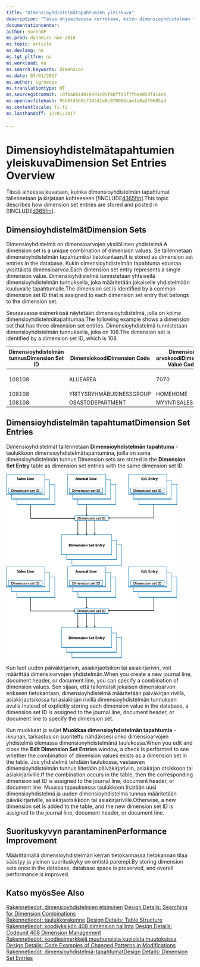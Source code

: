 ```yaml
---
title: "Dimensioyhdistelmätapahtumien yleiskuva"
description: "Tässä ohjeaiheessa kerrotaan, miten dimensioyhdistelmän tapahtumat tallennetaan ja kirjataan ohjelmassa [!INCLUDE[d365fin](includes/d365fin_md.md)]."
documentationcenter: 
author: SorenGP
ms.prod: dynamics-nav-2018
ms.topic: article
ms.devlang: na
ms.tgt_pltfrm: na
ms.workload: na
ms.search.keywords: dimension
ms.date: 07/01/2017
ms.author: sgroespe
ms.translationtype: HT
ms.sourcegitcommit: 1dfba8b14019991c95f40ffd5f7fbaed5df414eb
ms.openlocfilehash: 95b9f4569c734541e8c870096cae1e0a2f0685a4
ms.contentlocale: fi-fi
ms.lasthandoff: 12/01/2017

---
```

# <a name="dimension-set-entries-overview"></a><span data-ttu-id="e2499-103">Dimensioyhdistelmätapahtumien yleiskuva</span><span class="sxs-lookup"><span data-stu-id="e2499-103">Dimension Set Entries Overview</span></span>
<span data-ttu-id="e2499-104">Tässä aiheessa kuvataan, kuinka dimensioyhdistelmän tapahtumat tallennetaan ja kirjataan kohteeseen [!INCLUDE[d365fin](includes/d365fin_md.md)].</span><span class="sxs-lookup"><span data-stu-id="e2499-104">This topic describes how dimension set entries are stored and posted in [!INCLUDE[d365fin](includes/d365fin_md.md)].</span></span>  
  
## <a name="dimension-sets"></a><span data-ttu-id="e2499-105">Dimensioyhdistelmät</span><span class="sxs-lookup"><span data-stu-id="e2499-105">Dimension Sets</span></span>  
<span data-ttu-id="e2499-106">Dimensioyhdistelmä on dimensioarvojen yksilöllinen yhdistelmä.</span><span class="sxs-lookup"><span data-stu-id="e2499-106">A dimension set is a unique combination of dimension values.</span></span> <span data-ttu-id="e2499-107">Se tallennetaan dimensioyhdistelmän tapahtumiksi tietokantaan.</span><span class="sxs-lookup"><span data-stu-id="e2499-107">It is stored as dimension set entries in the database.</span></span> <span data-ttu-id="e2499-108">Kukin dimensioyhdistelmän tapahtuma edustaa yksittäistä dimensioarvoa.</span><span class="sxs-lookup"><span data-stu-id="e2499-108">Each dimension set entry represents a single dimension value.</span></span> <span data-ttu-id="e2499-109">Dimensioyhdistelmä tunnistetaan yhteisellä dimensioyhdistelmän tunnuksella, joka määritetään jokaiselle yhdistelmään kuuluvalle tapahtumalle.</span><span class="sxs-lookup"><span data-stu-id="e2499-109">The dimension set is identified by a common dimension set ID that is assigned to each dimension set entry that belongs to the dimension set.</span></span>  
  
<span data-ttu-id="e2499-110">Seuraavassa esimerkissä näytetään dimensioyhdistelmä, jolla on kolme dimensioyhdistelmätapahtumaa.</span><span class="sxs-lookup"><span data-stu-id="e2499-110">The following example shows a dimension set that has three dimension set entries.</span></span> <span data-ttu-id="e2499-111">Dimensioyhdistelmä tunnistetaan dimensioyhdistelmän tunnuksella, joka on 108.</span><span class="sxs-lookup"><span data-stu-id="e2499-111">The dimension set is identified by a dimension set ID, which is 108.</span></span>  
  
|<span data-ttu-id="e2499-112">Dimensioyhdistelmän tunnus</span><span class="sxs-lookup"><span data-stu-id="e2499-112">Dimension Set ID</span></span>|<span data-ttu-id="e2499-113">Dimensiokoodi</span><span class="sxs-lookup"><span data-stu-id="e2499-113">Dimension Code</span></span>|<span data-ttu-id="e2499-114">Dimension arvokoodi</span><span class="sxs-lookup"><span data-stu-id="e2499-114">Dimension Value Code</span></span>|<span data-ttu-id="e2499-115">Dimensioarvon nimi</span><span class="sxs-lookup"><span data-stu-id="e2499-115">Dimension Value Name</span></span>|  
|----------------------|--------------------|--------------------------|--------------------------|  
|<span data-ttu-id="e2499-116">108</span><span class="sxs-lookup"><span data-stu-id="e2499-116">108</span></span>|<span data-ttu-id="e2499-117">ALUE</span><span class="sxs-lookup"><span data-stu-id="e2499-117">AREA</span></span>|<span data-ttu-id="e2499-118">70</span><span class="sxs-lookup"><span data-stu-id="e2499-118">70</span></span>|<span data-ttu-id="e2499-119">Pohjois-Amerikka</span><span class="sxs-lookup"><span data-stu-id="e2499-119">America North</span></span>|  
|<span data-ttu-id="e2499-120">108</span><span class="sxs-lookup"><span data-stu-id="e2499-120">108</span></span>|<span data-ttu-id="e2499-121">YRITYSRYHMÄ</span><span class="sxs-lookup"><span data-stu-id="e2499-121">BUSINESSGROUP</span></span>|<span data-ttu-id="e2499-122">HOME</span><span class="sxs-lookup"><span data-stu-id="e2499-122">HOME</span></span>|<span data-ttu-id="e2499-123">Kotitalous</span><span class="sxs-lookup"><span data-stu-id="e2499-123">Home</span></span>|  
|<span data-ttu-id="e2499-124">108</span><span class="sxs-lookup"><span data-stu-id="e2499-124">108</span></span>|<span data-ttu-id="e2499-125">OSASTO</span><span class="sxs-lookup"><span data-stu-id="e2499-125">DEPARTMENT</span></span>|<span data-ttu-id="e2499-126">MYYNTI</span><span class="sxs-lookup"><span data-stu-id="e2499-126">SALES</span></span>|<span data-ttu-id="e2499-127">Myynti</span><span class="sxs-lookup"><span data-stu-id="e2499-127">Sales</span></span>|  
  
## <a name="dimension-set-entries"></a><span data-ttu-id="e2499-128">Dimensioyhdistelmän tapahtumat</span><span class="sxs-lookup"><span data-stu-id="e2499-128">Dimension Set Entries</span></span>  
<span data-ttu-id="e2499-129">Dimensioyhdistelmät tallennetaan **Dimensioyhdistelmän tapahtuma** -taulukkoon dimensioyhdistelmätapahtumina, joilla on sama dimensioyhdistelmän tunnus.</span><span class="sxs-lookup"><span data-stu-id="e2499-129">Dimension sets are stored in the **Dimension Set Entry** table as dimension set entries with the same dimension set ID.</span></span>  
  
<span data-ttu-id="e2499-130">![Dimensiotapahtumien yleiskuvaus](media/dimensionentrynav7.png "DimensionEntryNAV7")</span><span class="sxs-lookup"><span data-stu-id="e2499-130">![Dimension Entry overview](media/dimensionentrynav7.png "DimensionEntryNAV7")</span></span>  
  
<span data-ttu-id="e2499-131">Kun luot uuden päiväkirjarivin, asiakirjaotsikon tai asiakirjarivin, voit määrittää dimensioarvojen yhdistelmän.</span><span class="sxs-lookup"><span data-stu-id="e2499-131">When you create a new journal line, document header, or document line, you can specify a combination of dimension values.</span></span> <span data-ttu-id="e2499-132">Sen sijaan, että tallentaisit jokaisen dimensioarvon erikseen tietokantaan, dimensioyhdistelmä määritetään päiväkirjan rivillä, asiakirjaotsikossa tai asiakirjan rivillä dimensioyhdistelmän tunnuksen avulla.</span><span class="sxs-lookup"><span data-stu-id="e2499-132">Instead of explicitly storing each dimension value in the database, a dimension set ID is assigned to the journal line, document header, or document line to specify the dimension set.</span></span>  
  
<span data-ttu-id="e2499-133">Kun muokkaat ja suljet **Muokkaa dimensioyhdistelmän tapahtumia** -ikkunan, tarkastus on suoritettu nähdäksesi onko dimensioarvojen yhdistelmä olemassa dimensionyhdistelmänä taulukossa.</span><span class="sxs-lookup"><span data-stu-id="e2499-133">When you edit and close the **Edit Dimension Set Entries** window, a check is performed to see whether the combination of dimension values exists as a dimension set in the table.</span></span> <span data-ttu-id="e2499-134">Jos yhdistelmä tehdään taulukossa, vastaavan dimensioyhdistelmän tunnus liitetään päiväkirjariviin, asiakirjan otsikkoon tai asiakirjariville.</span><span class="sxs-lookup"><span data-stu-id="e2499-134">If the combination occurs in the table, then the corresponding dimension set ID is assigned to the journal line, document header, or document line.</span></span> <span data-ttu-id="e2499-135">Muussa tapauksessa taulukkoon lisätään uusi dimensioyhdistelmä ja uuden dimensioyhdistelmä tunnus määritetään päiväkirjariville, asiakirjaotsikkoon tai asiakirjariville.</span><span class="sxs-lookup"><span data-stu-id="e2499-135">Otherwise, a new dimension set is added to the table, and the new dimension set ID is assigned to the journal line, document header, or document line.</span></span>  
  
## <a name="performance-improvement"></a><span data-ttu-id="e2499-136">Suorituskyvyn parantaminen</span><span class="sxs-lookup"><span data-stu-id="e2499-136">Performance Improvement</span></span>  
<span data-ttu-id="e2499-137">Määrittämällä dimensioyhdistelmän kerran tietokannassa tietokannan tilaa säästyy ja yleinen suorituskyky on entistä parempi.</span><span class="sxs-lookup"><span data-stu-id="e2499-137">By storing dimension sets once in the database, database space is preserved, and overall performance is improved.</span></span>  
  
## <a name="see-also"></a><span data-ttu-id="e2499-138">Katso myös</span><span class="sxs-lookup"><span data-stu-id="e2499-138">See Also</span></span>  
<span data-ttu-id="e2499-139">[Rakennetiedot: dimensioyhdistelmien etsiminen](design-details-searching-for-dimension-combinations.md) </span><span class="sxs-lookup"><span data-stu-id="e2499-139">[Design Details: Searching for Dimension Combinations](design-details-searching-for-dimension-combinations.md) </span></span>  
<span data-ttu-id="e2499-140">[Rakennetiedot: taulukkorakenne](design-details-table-structure.md) </span><span class="sxs-lookup"><span data-stu-id="e2499-140">[Design Details: Table Structure](design-details-table-structure.md) </span></span>  
<span data-ttu-id="e2499-141">[Rakennetiedot: koodiyksikön 408 dimension hallinta](design-details-codeunit-408-dimension-management.md) </span><span class="sxs-lookup"><span data-stu-id="e2499-141">[Design Details: Codeunit 408 Dimension Management](design-details-codeunit-408-dimension-management.md) </span></span>  
<span data-ttu-id="e2499-142">[Rakennetiedot: koodiesimerkkejä muuttuneista kuvioista muutoksissa](design-details-code-examples-of-changed-patterns-in-modifications.md) </span><span class="sxs-lookup"><span data-stu-id="e2499-142">[Design Details: Code Examples of Changed Patterns in Modifications](design-details-code-examples-of-changed-patterns-in-modifications.md) </span></span>  
[<span data-ttu-id="e2499-143">Rakennetiedot: dimensioyhdistelmä-tapahtumat</span><span class="sxs-lookup"><span data-stu-id="e2499-143">Design Details: Dimension Set Entries</span></span>](design-details-dimension-set-entries.md)   

